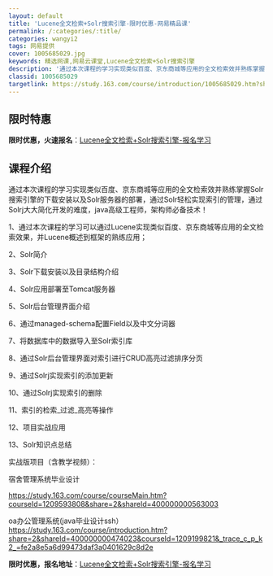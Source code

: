 ```yaml
---
layout: default
title: 'Lucene全文检索+Solr搜索引擎-限时优惠-网易精品课'
permalink: /:categories/:title/
categories: wangyi2
tags: 网易提供
cover: 1005685029.jpg
keywords: 精选网课,网易云课堂,Lucene全文检索+Solr搜索引擎
description: '通过本次课程的学习实现类似百度、京东商城等应用的全文检索效并熟练掌握Solr搜索引擎的下载安装以及Solr服务器的部署，'
classid: 1005685029
targetlink: https://study.163.com/course/introduction/1005685029.htm?share=1&shareId=1025206652&utm_campaign=share&utm_medium=iphoneShare&utm_source=&utm_u=1025206652
---
```


## 限时特惠

**限时优惠，火速报名**：[Lucene全文检索+Solr搜索引擎-报名学习](https://study.163.com/course/introduction/1005685029.htm?share=1&shareId=1025206652&utm_campaign=share&utm_medium=iphoneShare&utm_source=&utm_u=1025206652)

## 课程介绍

通过本次课程的学习实现类似百度、京东商城等应用的全文检索效并熟练掌握Solr搜索引擎的下载安装以及Solr服务器的部署，通过Solr轻松实现索引的管理，通过Solrj大大简化开发的难度，java高级工程师，架构师必备技术！

1、通过本次课程的学习可以通过Lucene实现类似百度、京东商城等应用的全文检索效果，并Lucene概述到框架的熟练应用；

2、Solr简介

3、Solr下载安装以及目录结构介绍

4、Solr应用部署至Tomcat服务器

5、Solr后台管理界面介绍

6、通过managed-schema配置Field以及中文分词器

7、将数据库中的数据导入至Solr索引库

8、通过Solr后台管理界面对索引进行CRUD高亮过滤排序分页

9、通过Solrj实现索引的添加更新

10、通过Solrj实现索引的删除

11、索引的检索_过滤_高亮等操作

12、项目实战应用

13、Solr知识点总结

实战版项目（含教学视频）：

宿舍管理系统毕业设计

https://study.163.com/course/courseMain.htm?courseId=1209593808&share=2&shareId=400000000563003



oa办公管理系统(java毕业设计ssh）https://study.163.com/course/introduction.htm?share=2&shareId=400000000474023&courseId=1209199821&_trace_c_p_k2_=fe2a8e5a6d99473daf3a0401629c8d2e

**限时优惠，报名地址**：[Lucene全文检索+Solr搜索引擎-报名学习](https://study.163.com/course/introduction/1005685029.htm?share=1&shareId=1025206652&utm_campaign=share&utm_medium=iphoneShare&utm_source=&utm_u=1025206652)

